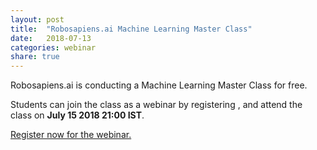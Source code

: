 ```yaml
---
layout: post
title:  "Robosapiens.ai Machine Learning Master Class"
date:   2018-07-13
categories: webinar
share: true
---
```


Robosapiens.ai is conducting a Machine Learning Master Class for free.

Students can join the class as a webinar by registering , and attend the class on __July 15 2018 21:00 IST__.

[Register now for the webinar.](https://robosapiens.webinarninja.com/webinars/41709/register)


